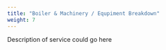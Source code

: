 ```yaml
---
title: "Boiler & Machinery / Equpiment Breakdown"
weight: 7
---
```


Description of service could go here